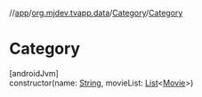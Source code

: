 //[app](../../../index.md)/[org.mjdev.tvapp.data](../index.md)/[Category](index.md)/[Category](-category.md)

# Category

[androidJvm]\
constructor(name: [String](https://kotlinlang.org/api/latest/jvm/stdlib/kotlin/-string/index.html), movieList: [List](https://kotlinlang.org/api/latest/jvm/stdlib/kotlin.collections/-list/index.html)&lt;[Movie](../-movie/index.md)&gt;)
